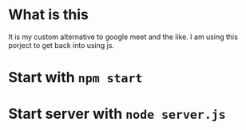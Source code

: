 # What is this
It is my custom alternative to google meet and the like. I am using this porject to get back into using js.

# Start with `npm start`
# Start server with `node server.js`